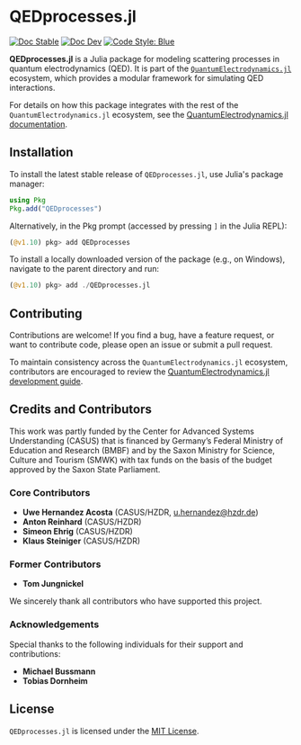 # QEDprocesses.jl

[![Doc Stable](https://img.shields.io/badge/docs-stable-blue.svg)](https://qedjl-project.github.io/QEDprocesses.jl/stable)
[![Doc Dev](https://img.shields.io/badge/docs-dev-blue.svg)](https://qedjl-project.github.io/QEDprocesses.jl/dev)
[![Code Style: Blue](https://img.shields.io/badge/code%20style-blue-4495d1.svg)](https://github.com/invenia/BlueStyle)

**QEDprocesses.jl** is a Julia package for modeling scattering processes in quantum electrodynamics (QED).
It is part of the [`QuantumElectrodynamics.jl`](https://qedjl-project.github.io/QuantumElectrodynamics.jl/dev/) ecosystem,
which provides a modular framework for simulating QED interactions.

For details on how this package integrates with the rest of the `QuantumElectrodynamics.jl` ecosystem,
see the [QuantumElectrodynamics.jl documentation](https://qedjl-project.github.io/QuantumElectrodynamics.jl/dev/).

## Installation

To install the latest stable release of `QEDprocesses.jl`, use Julia's package manager:

```julia
using Pkg
Pkg.add("QEDprocesses")
```

Alternatively, in the Pkg prompt (accessed by pressing `]` in the Julia REPL):

```julia
(@v1.10) pkg> add QEDprocesses
```

To install a locally downloaded version of the package (e.g., on Windows), navigate to the parent directory and run:

```julia
(@v1.10) pkg> add ./QEDprocesses.jl
```

## Contributing

Contributions are welcome! If you find a bug, have a feature request, or want to contribute code, please open an issue or submit a pull request.

To maintain consistency across the `QuantumElectrodynamics.jl` ecosystem, contributors are encouraged to review the [QuantumElectrodynamics.jl development guide](https://qedjl-project.github.io/QuantumElectrodynamics.jl/stable/dev_guide/#Development-Guide).

## Credits and Contributors

This work was partly funded by the Center for Advanced Systems Understanding (CASUS) that
is financed by Germany’s Federal Ministry of Education and Research (BMBF) and by the Saxon
Ministry for Science, Culture and Tourism (SMWK) with tax funds on the basis of the budget
approved by the Saxon State Parliament.

### Core Contributors

- **Uwe Hernandez Acosta** (CASUS/HZDR, [u.hernandez@hzdr.de](mailto:u.hernandez@hzdr.de))
- **Anton Reinhard** (CASUS/HZDR)
- **Simeon Ehrig** (CASUS/HZDR)
- **Klaus Steiniger** (CASUS/HZDR)

### Former Contributors

- **Tom Jungnickel**

We sincerely thank all contributors who have supported this project.

### Acknowledgements

Special thanks to the following individuals for their support and contributions:

- **Michael Bussmann**
- **Tobias Dornheim**

## License

`QEDprocesses.jl` is licensed under the [MIT License](LICENSE).

